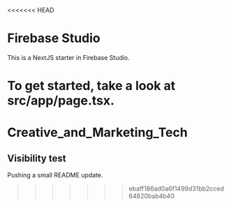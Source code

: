 <<<<<<< HEAD
# Firebase Studio

This is a NextJS starter in Firebase Studio.

To get started, take a look at src/app/page.tsx.
=======
# Creative_and_Marketing_Tech
## Visibility test

Pushing a small README update.
>>>>>>> ebaff186ad0a6f1499d31bb2cced64820bab4b40
